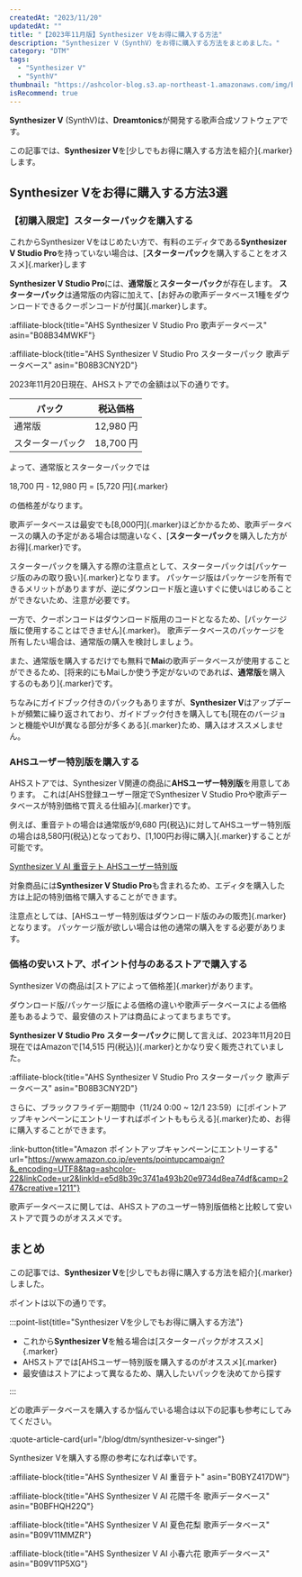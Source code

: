 ```yaml
---
createdAt: "2023/11/20"
updatedAt: ""
title: "【2023年11月版】Synthesizer Vをお得に購入する方法"
description: "Synthesizer V（SynthV）をお得に購入する方法をまとめました。"
category: "DTM"
tags:
  - "Synthesizer V"
  - "SynthV"
thumbnail: "https://ashcolor-blog.s3.ap-northeast-1.amazonaws.com/img/blog/dtm/synthesizer-v/thumbnail.png"
isRecommend: true
---
```


**Synthesizer V** (SynthV)は、**Dreamtonics**が開発する歌声合成ソフトウェアです。

この記事では、**Synthesizer V**を[少しでもお得に購入する方法を紹介]{.marker}します。

## Synthesizer Vをお得に購入する方法3選

### 【初購入限定】スターターパックを購入する

これからSynthesizer Vをはじめたい方で、有料のエディタである**Synthesizer V Studio Pro**を持っていない場合は、[**スターターパック**を購入することをオススメ]{.marker}します

**Synthesizer V Studio Pro**には、**通常版**と**スターターパック**が存在します。
**スターターパック**は通常版の内容に加えて、[お好みの歌声データベース1種をダウンロードできるクーポンコードが付属]{.marker}します。

:affiliate-block{title="AHS Synthesizer V Studio Pro 歌声データベース" asin="B08B34MWKF"}

:affiliate-block{title="AHS Synthesizer V Studio Pro スターターパック 歌声データベース" asin="B08B3CNY2D"}

2023年11月20日現在、AHSストアでの金額は以下の通りです。

| パック           | 税込価格  |
| ---------------- | --------- |
| 通常版           | 12,980 円 |
| スターターパック | 18,700 円 |

よって、通常版とスターターパックでは

18,700 円 - 12,980 円 = [5,720 円]{.marker}

の価格差がなります。

歌声データベースは最安でも[8,000円]{.marker}ほどかかるため、歌声データベースの購入の予定がある場合は間違いなく、[**スターターパック**を購入した方がお得]{.marker}です。

スターターパックを購入する際の注意点として、スターターパックは[パッケージ版のみの取り扱い]{.marker}となります。
パッケージ版はパッケージを所有できるメリットがありますが、逆にダウンロード版と違いすぐに使いはじめることができないため、注意が必要です。

一方で、クーポンコードはダウンロード版用のコードとなるため、[パッケージ版に使用することはできません]{.marker}。
歌声データベースのパッケージを所有したい場合は、通常版の購入を検討しましょう。

また、通常版を購入するだけでも無料で**Mai**の歌声データベースが使用することができるため、[将来的にもMaiしか使う予定がないのであれば、**通常版**を購入するのもあり]{.marker}です。

ちなみにガイドブック付きのパックもありますが、**Synthesizer V**はアップデートが頻繁に繰り返されており、ガイドブック付きを購入しても[現在のバージョンと機能やUIが異なる部分が多くある]{.marker}ため、購入はオススメしません。

### AHSユーザー特別版を購入する

AHSストアでは、Synthesizer V関連の商品に**AHSユーザー特別版**を用意してあります。
これは[AHS登録ユーザー限定でSynthesizer V Studio Proや歌声データベースが特別価格で買える仕組み]{.marker}です。

例えば、重音テトの場合は通常版が9,680 円(税込)に対してAHSユーザー特別版の場合は8,580円(税込)となっており、[1,100円お得に購入]{.marker}することが可能です。

[Synthesizer V AI 重音テト AHSユーザー特別版](https://www.ah-soft.net/shop/shopdetail.html?brandcode=000000001491)

対象商品には**Synthesizer V Studio Pro**も含まれるため、エディタを購入した方は上記の特別価格で購入することができます。

注意点としては、[AHSユーザー特別版はダウンロード版のみの販売]{.marker}となります。
パッケージ版が欲しい場合は他の通常の購入をする必要があります。

### 価格の安いストア、ポイント付与のあるストアで購入する

Synthesizer Vの商品は[ストアによって価格差]{.marker}があります。

ダウンロード版/パッケージ版による価格の違いや歌声データベースによる価格差もあるようで、最安値のストアは商品によってまちまちです。

**Synthesizer V Studio Pro スターターパック**に関して言えば、2023年11月20日現在ではAmazonで[14,515 円(税込)]{.marker}とかなり安く販売されていました。

:affiliate-block{title="AHS Synthesizer V Studio Pro スターターパック 歌声データベース" asin="B08B3CNY2D"}

さらに、ブラックフライデー期間中（11/24 0:00 ~ 12/1 23:59）に[ポイントアップキャンペーンにエントリーすればポイントももらえる]{.marker}ため、お得に購入することができます。

:link-button{title="Amazon ポイントアップキャンペーンにエントリーする" url="https://www.amazon.co.jp/events/pointupcampaign?&_encoding=UTF8&tag=ashcolor-22&linkCode=ur2&linkId=e5d8b39c3741a493b20e9734d8ea74df&camp=247&creative=1211"}

歌声データベースに関しては、AHSストアのユーザー特別版価格と比較して安いストアで買うのがオススメです。

## まとめ

この記事では、**Synthesizer V**を[少しでもお得に購入する方法を紹介]{.marker}しました。

ポイントは以下の通りです。

:::point-list{title="Synthesizer Vを少しでもお得に購入する方法"}

- これから**Synthesizer V**を触る場合は[スターターパックがオススメ]{.marker}
- AHSストアでは[AHSユーザー特別版を購入するのがオススメ]{.marker}
- 最安値はストアによって異なるため、購入したいパックを決めてから探す

:::

どの歌声データベースを購入するか悩んでいる場合は以下の記事も参考にしてみてください。

:quote-article-card{url="/blog/dtm/synthesizer-v-singer"}

Synthesizer Vを購入する際の参考になれば幸いです。

:affiliate-block{title="AHS Synthesizer V AI 重音テト" asin="B0BYZ417DW"}

:affiliate-block{title="AHS Synthesizer V AI 花隈千冬 歌声データベース" asin="B0BFHQH22Q"}

:affiliate-block{title="AHS Synthesizer V AI 夏色花梨 歌声データベース" asin="B09V11MMZR"}

:affiliate-block{title="AHS Synthesizer V AI 小春六花 歌声データベース" asin="B09V11P5XG"}
